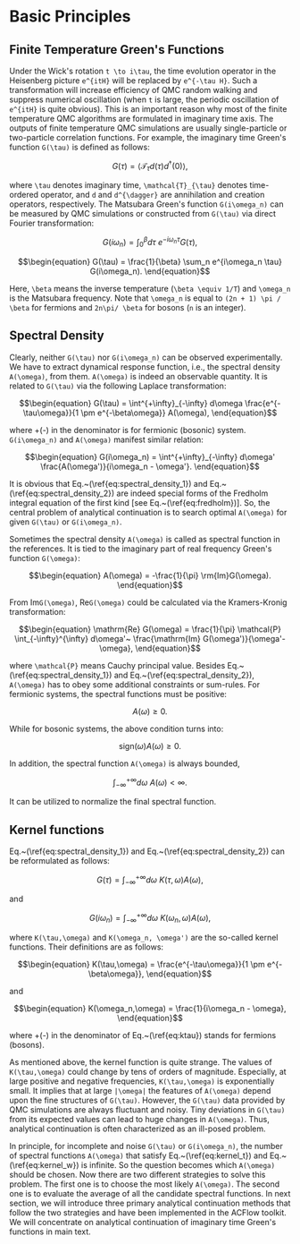 # Basic Principles

## Finite Temperature Green's Functions

Under the Wick's rotation ``t \to i\tau``, the time evolution operator in the Heisenberg picture ``e^{itH}`` will be replaced by ``e^{-\tau H}``. Such a transformation will increase efficiency of QMC random walking and suppress numerical oscillation (when ``t`` is large, the periodic oscillation of ``e^{itH}`` is quite obvious). This is an important reason why most of the finite temperature QMC algorithms are formulated in imaginary time axis. The outputs of finite temperature QMC simulations are usually single-particle or two-particle correlation functions. For example, the imaginary time Green's function ``G(\tau)`` is defined as follows: 
```math
\begin{equation}
G(\tau) = \langle \mathcal{T}_{\tau} d(\tau) d^{\dagger}(0) \rangle,
\end{equation}
```
where ``\tau`` denotes imaginary time, ``\mathcal{T}_{\tau}`` denotes time-ordered operator, and ``d`` and ``d^{\dagger}`` are annihilation and creation operators, respectively. The Matsubara Green's function ``G(i\omega_n)`` can be measured by QMC simulations or constructed from ``G(\tau)`` via direct Fourier transformation:
```math
\begin{equation}
G(i\omega_n) = \int^{\beta}_0 d\tau~e^{-i\omega_n \tau} G(\tau),
\end{equation}
```
```math
\begin{equation}
G(\tau) = \frac{1}{\beta} \sum_n e^{i\omega_n \tau} G(i\omega_n).
\end{equation}
```
Here, ``\beta`` means the inverse temperature (``\beta \equiv 1/T``) and ``\omega_n`` is the Matsubara frequency. Note that ``\omega_n`` is equal to ``(2n + 1) \pi / \beta`` for fermions and ``2n\pi/ \beta`` for bosons (``n`` is an integer).

## Spectral Density

Clearly, neither ``G(\tau)`` nor ``G(i\omega_n)`` can be observed experimentally. We have to extract dynamical response function, i.e., the spectral density ``A(\omega)``, from them. ``A(\omega)`` is indeed an observable quantity. It is related to ``G(\tau)`` via the following Laplace transformation:
```math
\begin{equation}
G(\tau) = \int^{+\infty}_{-\infty} d\omega \frac{e^{-\tau\omega}}{1 \pm e^{-\beta\omega}} A(\omega),
\end{equation}
```
where +(-) in the denominator is for fermionic (bosonic) system. ``G(i\omega_n)`` and ``A(\omega)`` manifest similar relation:
```math
\begin{equation}
G(i\omega_n) = \int^{+\infty}_{-\infty} d\omega' \frac{A(\omega')}{i\omega_n - \omega'}.
\end{equation}
```
It is obvious that Eq.~(\ref{eq:spectral_density_1}) and Eq.~(\ref{eq:spectral_density_2}) are indeed special forms of the Fredholm integral equation of the first kind [see Eq.~(\ref{eq:fredholm})]. So, the central problem of analytical continuation is to search optimal ``A(\omega)`` for given ``G(\tau)`` or ``G(i\omega_n)``.

Sometimes the spectral density ``A(\omega)`` is called as spectral function in the references. It is tied to the imaginary part of real frequency Green's function ``G(\omega)``:
```math
\begin{equation}
A(\omega) = -\frac{1}{\pi} \rm{Im}G(\omega).
\end{equation}
```
From Im``G(\omega)``, Re``G(\omega)`` could be calculated via the Kramers-Kronig transformation:
```math
\begin{equation}
\mathrm{Re} G(\omega) = \frac{1}{\pi} \mathcal{P}
  \int_{-\infty}^{\infty} d\omega'~
  \frac{\mathrm{Im} G(\omega')}{\omega'-\omega},
\end{equation}
```
where ``\mathcal{P}`` means Cauchy principal value. Besides Eq.~(\ref{eq:spectral_density_1}) and Eq.~(\ref{eq:spectral_density_2}), ``A(\omega)`` has to obey some additional constraints or sum-rules. For fermionic systems, the spectral functions must be positive:
```math
\begin{equation}
A(\omega) \ge 0.
\end{equation}
```
While for bosonic systems, the above condition turns into:
```math
\begin{equation}
\text{sign}(\omega) A(\omega) \ge 0.
\end{equation}
```
In addition, the spectral function ``A(\omega)`` is always bounded,
```math
\begin{equation}
\int^{+\infty}_{-\infty} d\omega~A(\omega) < \infty.
\end{equation}
```
It can be utilized to normalize the final spectral function.

## Kernel functions

Eq.~(\ref{eq:spectral_density_1}) and Eq.~(\ref{eq:spectral_density_2}) can be reformulated as follows:
```math
\begin{equation}
G(\tau) = \int^{+\infty}_{-\infty} d\omega~K(\tau,\omega) A(\omega),
\end{equation}
```
and
```math
\begin{equation}
G(i\omega_n) = \int^{+\infty}_{-\infty} d\omega~K(\omega_n,\omega) A(\omega),
\end{equation}
```
where ``K(\tau,\omega)`` and ``K(\omega_n, \omega')`` are the so-called kernel functions. Their definitions are as follows:
```math
\begin{equation}
K(\tau,\omega) = \frac{e^{-\tau\omega}}{1 \pm e^{-\beta\omega}},
\end{equation}
```
and
```math
\begin{equation}
K(\omega_n,\omega) = \frac{1}{i\omega_n - \omega},
\end{equation}
```
where +(-) in the denominator of Eq.~(\ref{eq:ktau}) stands for fermions (bosons).

As mentioned above, the kernel function is quite strange. The values of ``K(\tau,\omega)`` could change by tens of orders of magnitude. Especially, at large positive and negative frequencies, ``K(\tau,\omega)`` is exponentially small. It implies that at large ``|\omega|`` the features of ``A(\omega)`` depend upon the fine structures of ``G(\tau)``. However, the ``G(\tau)`` data provided by QMC simulations are always fluctuant and noisy. Tiny deviations in ``G(\tau)`` from its expected values can lead to huge changes in ``A(\omega)``. Thus, analytical continuation is often characterized as an ill-posed problem.

In principle, for incomplete and noise ``G(\tau)`` or ``G(i\omega_n)``, the number of spectral functions ``A(\omega)`` that satisfy Eq.~(\ref{eq:kernel_t}) and Eq.~(\ref{eq:kernel_w}) is infinite. So the question becomes which ``A(\omega)`` should be chosen. Now there are two different strategies to solve this problem. The first one is to choose the most likely ``A(\omega)``. The second one is to evaluate the average of all the candidate spectral functions. In next section, we will introduce three primary analytical continuation methods that follow the two strategies and have been implemented in the ACFlow toolkit. We will concentrate on analytical continuation of imaginary time Green's functions in main text.